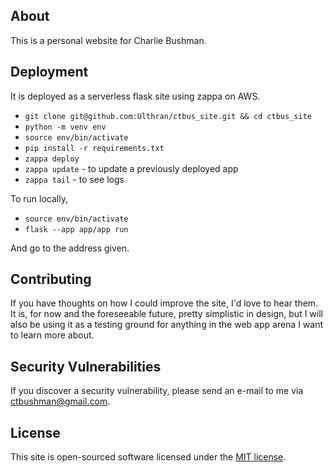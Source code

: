 ## About

This is a personal website for Charlie Bushman.

## Deployment

It is deployed as a serverless flask site using zappa on AWS.

 - `git clone git@github.com:Ulthran/ctbus_site.git && cd ctbus_site`
 - `python -m venv env`
 - `source env/bin/activate`
 - `pip install -r requirements.txt`
 - `zappa deploy`
 - `zappa update` - to update a previously deployed app
 - `zappa tail` - to see logs

To run locally,

 - `source env/bin/activate`
 - `flask --app app/app run`

And go to the address given.

## Contributing

If you have thoughts on how I could improve the site, I'd love to hear them. It is, for now and the foreseeable future, pretty simplistic in design, but I will also be using it as a testing ground for anything in the web app arena I want to learn more about.

## Security Vulnerabilities

If you discover a security vulnerability, please send an e-mail to me via [ctbushman@gmail.com](mailto:ctbushman@gmail.com).

## License

This site is open-sourced software licensed under the [MIT license](https://opensource.org/licenses/MIT).
